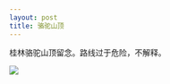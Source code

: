 ```yaml
---
layout: post
title: 骆驼山顶
---
```

<p>桂林骆驼山顶留念。路线过于危险，不解释。</p>
<p><img src="/content/images/gallery/sdc13310-001.jpg"></p>